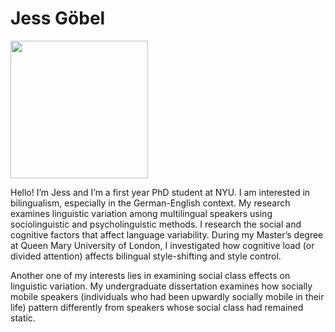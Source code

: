 # Jess Göbel

<img src="https://user-images.githubusercontent.com/123706497/217834514-8479c987-b2d5-4bdb-885f-3641440f2686.jpg" width="220">

Hello! I’m Jess and I’m a first year PhD student at NYU. I am interested in bilingualism, especially in the German-English context. My research examines linguistic variation among multilingual speakers using sociolinguistic and psycholinguistic methods. I research the social and cognitive factors that affect language variability. During my Master’s degree at Queen Mary University of London, I investigated how cognitive load (or divided attention) affects bilingual style-shifting and style control.

Another one of my interests lies in examining social class effects on linguistic variation. My undergraduate dissertation examines how socially mobile speakers (individuals who had been upwardly socially mobile in their life) pattern differently from speakers whose social class had remained static. 
